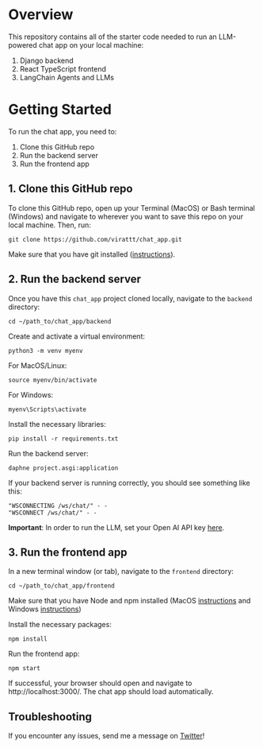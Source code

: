 # Overview
This repository contains all of the starter code needed to run an LLM-powered chat app on your local machine:
1. Django backend
2. React TypeScript frontend
3. LangChain Agents and LLMs

# Getting Started
To run the chat app, you need to:

1. Clone this GitHub repo
2. Run the backend server
3. Run the frontend app

## 1. Clone this GitHub repo
To clone this GitHub repo, open up your Terminal (MacOS) or Bash terminal (Windows) and navigate to wherever you want to save this repo on your local machine.  Then, run: 

```
git clone https://github.com/virattt/chat_app.git
```

Make sure that you have git installed ([instructions](https://github.com/git-guides/install-git)).

## 2. Run the backend server
Once you have this `chat_app` project cloned locally, navigate to the `backend` directory:

```
cd ~/path_to/chat_app/backend
```

Create and activate a virtual environment:

```
python3 -m venv myenv
```

For MacOS/Linux:
```
source myenv/bin/activate
```

For Windows:
```
myenv\Scripts\activate
```

Install the necessary libraries:
```
pip install -r requirements.txt
```

Run the backend server:
```
daphne project.asgi:application
```

If your backend server is running correctly, you should see something like this:
```
"WSCONNECTING /ws/chat/" - -
"WSCONNECT /ws/chat/" - -
```

**Important**: In order to run the LLM, set your Open AI API key [here](https://github.com/virattt/chat_app/blob/main/backend/project/settings.py#L146).

## 3. Run the frontend app
In a new terminal window (or tab), navigate to the `frontend` directory:
```
cd ~/path_to/chat_app/frontend
```

Make sure that you have Node and npm installed (MacOS [instructions](https://nodejs.org/en/download/package-manager#macos) and Windows [instructions](https://nodejs.org/en/download/package-manager#windows-1))

Install the necessary packages:
```
npm install
```

Run the frontend app:
```
npm start
```

If successful, your browser should open and navigate to http://localhost:3000/.  The chat app should load automatically.

## Troubleshooting
If you encounter any issues, send me a message on [Twitter](https://twitter.com/virat)!
